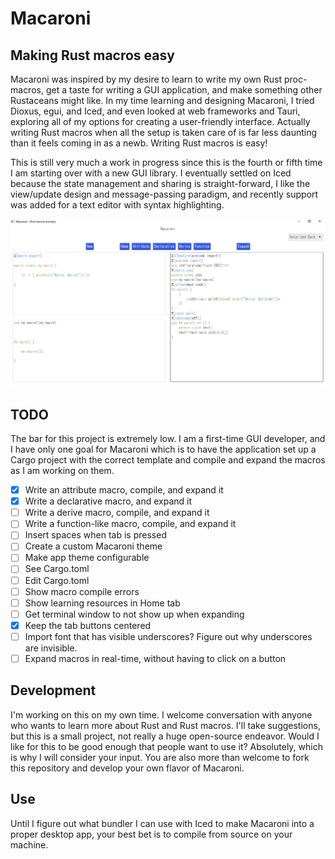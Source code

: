 # Macaroni
## Making Rust macros easy

Macaroni was inspired by my desire to learn to write my own Rust proc-macros, get a taste for writing a GUI
application, and make something other Rustaceans might like. In my time learning and designing Macaroni, I
tried Dioxus, egui, and Iced, and even looked at web frameworks and Tauri, exploring all of my
options for creating a user-friendly interface. Actually writing Rust macros when all the setup
is taken care of is far less daunting than it feels coming in as a newb.
Writing Rust macros is easy!

This is still very much a work in progress since this is the fourth or fifth time
I am starting over with a new GUI library.
I eventually settled on Iced because the state management and
sharing is straight-forward, I like the view/update design and message-passing paradigm, and recently support
was added for a text editor with syntax highlighting.

![screenshot](screenshot.png)

## TODO

The bar for this project is extremely low. I am a first-time GUI developer, and I have only one goal
for Macaroni which is to have the application set up a Cargo project with the correct template and
compile and expand the macros as I am working on them.

- [x] Write an attribute macro, compile, and expand it
- [x] Write a declarative macro, and expand it
- [ ] Write a derive macro, compile, and expand it
- [ ] Write a function-like macro, compile, and expand it
- [ ] Insert spaces when tab is pressed
- [ ] Create a custom Macaroni theme
- [ ] Make app theme configurable
- [ ] See Cargo.toml
- [ ] Edit Cargo.toml
- [ ] Show macro compile errors
- [ ] Show learning resources in Home tab
- [ ] Get terminal window to not show up when expanding
- [x] Keep the tab buttons centered
- [ ] Import font that has visible underscores? Figure out why
      underscores are invisible.
- [ ] Expand macros in real-time, without having to click on a button

## Development

I'm working on this on my own time. I welcome conversation with anyone who wants to learn more about Rust
and Rust macros. I'll take suggestions, but this is a small project, not really a huge open-source endeavor.
Would I like for this to be good enough that people want to use it? Absolutely, which is why I will consider
your input. You are also more than welcome to fork this repository and develop your own flavor of Macaroni.

## Use

Until I figure out what bundler I can use with Iced to make Macaroni into a proper desktop app, your best bet is
to compile from source on your machine.
